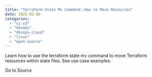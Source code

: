 ```yaml
---
title: "Terraform State Mv Command: How to Move Resources"
date: 2025-02-06
categories: 
  - "ci-cd"
  - "devops"
  - "devops-cloud"
  - "linux"
  - "open-source"
---
```


Learn how to use the terraform state mv command to move Terraform resources within state files. See use case examples.

Go to Source
